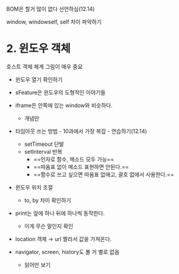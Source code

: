 BOM은 할거 많이 없다 선언하심(12.14)
  
window, windowself, self 차이 파악하기
  
# 2. 윈도우 객체
호스트 객체 체계 그림이 매우 중요
  
- 윈도우 열기 확인하기
- sFeature은 윈도우의 도형적인 이야기들
  
- iframe은 안쪽에 있는 window와 비슷하다.
    - 개념만
  
- 타임아웃 쓰는 방법 - 10과에서 가장 복잡 - 연습하기(12.14)
    
    - setTimeout 단발
    - setInterval 반복
        - ==인자로 함수, 메소드 모두 가능==
        - ==따옴표 없이 메소드 표현하면 안된다.==
        - ==함수로 쓰고 싶으면 따옴표 없애고, 괄호 없애서 사용한다.==
    
      
    
- 윈도우 위치 조절
    
    - to, by 차이 확인하기
    
      
    
- print는 앞에 하나 뒤에 하나씩 동작한다.
    
    - 이게 무슨 말인지 확인
    
      
    
- location 객체 → url 짤라서 값을 가져온다.
  
- navigator, screen, history도 볼 거 별로 없음
    
    - 읽어만 보기